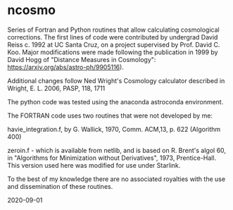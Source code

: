# ncosmo
Series of Fortran and Python routines that allow calculating cosmological
corrections. The first lines of code were contributed by undergrad David Reiss
c. 1992 at UC Santa Cruz, on a project supervised by Prof. David C. Koo.
Major modifications were made following the publication in 1999 by 
David Hogg of "Distance Measures in Cosmology":
https://arxiv.org/abs/astro-ph/9905116). 

Additional changes follow Ned Wright's Cosmology calculator described in
Wright, E. L. 2006, PASP, 118, 1711

The python code was tested using the anaconda astroconda environment.

The FORTRAN code uses two routines that were not developed by me:

havie_integration.f, by G. Wallick, 1970, Comm. ACM,13, p. 622 (Algorithm 400)

zeroin.f - which is available from netlib, and is based on R. Brent's algol 60,
in "Algorithms for Minimization without Derivatives", 1973, Prentice-Hall.
This version used here was modified for use under Starlink.

To the best of my knowledge there are no associated royalties with the use and 
dissemination of these routines.

2020-09-01


